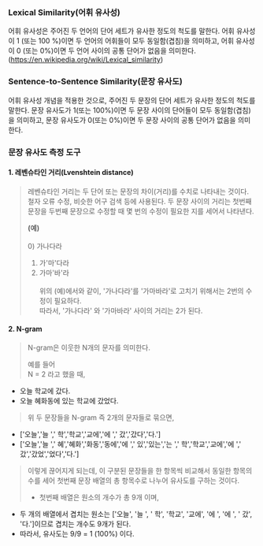 ### Lexical Similarity(어휘 유사성) 

어휘 유사성은 주어진 두 언어의 단어 세트가 유사한 정도의 척도를 말한다. 
어휘 유사성이 1 (또는 100 %)이면 두 언어의 어휘들이 모두 동일함(겹침)을 의미하고,
어휘 유사성이 0 (또는 0%)이면 두 언어 사이의 공통 단어가 없음을 의미한다.
(https://en.wikipedia.org/wiki/Lexical_similarity)

### Sentence-to-Sentence Similarity(문장 유사도)

어휘 유사성 개념을 적용한 것으로, 주어진 두 문장의 단어 세트가 유사한 정도의 척도를 말한다.
문장 유사도가 1(또는 100%)이면 두 문장 사이의 단어들이 모두 동일함(겹침)을 의미하고,
문장 유사도가 0(또는 0%)이면 두 문장 사이의 공통 단어가 없음을 의미한다. 

### 문장 유사도 측정 도구
#### 1. 레벤슈타인 거리(Lvenshtein distance)
> 레벤슈타인 거리는 두 단어 또는 문장의 차이(거리)를 수치로 나타내는 것이다. 철자 오류 수정, 비슷한 어구 검색 등에 사용된다. 두 문장 사이의 거리는 첫번째 문장을 두번째 문장으로 수정할 때 몇 번의 수정이 필요한 지를 세어서 나타낸다. 
>
> __(예)__ <br><br>
> 0) 가나다라<br>
> 1) 가'마'다라<br>
> 2) 가마'바'라<br><br>
> 위의 (예)에서와 같이, '가나다라'를 '가마바라'로 고치기 위해서는 2번의 수정이 필요하다. <br>따라서, '가나다라' 와 '가마바라' 사이의 거리는 2가 된다.<br>

#### 2. N-gram
> N-gram은 이웃한 N개의 문자를 의미한다.<br>
>
> 예를 들어<br>
N = 2 라고 했을 때,
- 오늘 학교에 갔다.<br>
- 오늘 혜화동에 있는 학교에 갔었다.<br>
>
> 위 두 문장들을 N-gram 즉 2개의 문자들로 묶으면,
- ['오늘','늘 ',' 학','학교','교에','에  ',' 갔','갔다','다.']  
- ['오늘','늘 ',' 혜','혜화','화동','동에','에 ',' 있','있는','는 ',' 학','학교','교에','에 ',' 갔','갔었','었다','다.'] 
> 이렇게 끊어지게 되는데, 이 구분된 문장들을 한 항목씩 비교해서 동일한 항목의 수를 세어 첫번째 문장 배열의 총 항목수로 나누어 유사도를 구하는 것이다.<br>
>- 첫번째 배열은 원소의 개수가 총 9개 이며,
- 두 개의 배열에서 겹치는 원소는 ['오늘', '늘 ', ' 학', '학교', '교에', '에 ', '에 ', ' 갔', '다.']이므로 겹치는 개수도 9개가 된다.
- 따라서, 유사도는 9/9 = 1 (100%) 이다.
